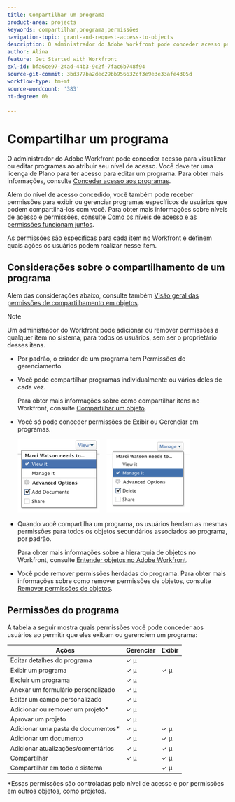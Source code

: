 ```yaml
---
title: Compartilhar um programa
product-area: projects
keywords: compartilhar,programa,permissões
navigation-topic: grant-and-request-access-to-objects
description: O administrador do Adobe Workfront pode conceder acesso para visualizar ou editar programas ao atribuir seu nível de acesso. Você deve ter uma licença de Plano para ter acesso para editar um programa.
author: Alina
feature: Get Started with Workfront
exl-id: bfa6ce97-24ad-44b3-9c2f-7fac6b748f94
source-git-commit: 3bd377ba2dec29bb956632cf3e9e3e33afe4305d
workflow-type: tm+mt
source-wordcount: '383'
ht-degree: 0%

---
```


# Compartilhar um programa

O administrador do Adobe Workfront pode conceder acesso para visualizar ou editar programas ao atribuir seu nível de acesso. Você deve ter uma licença de Plano para ter acesso para editar um programa. Para obter mais informações, consulte [Conceder acesso aos programas](../../administration-and-setup/add-users/configure-and-grant-access/grant-access-programs.md).

Além do nível de acesso concedido, você também pode receber permissões para exibir ou gerenciar programas específicos de usuários que podem compartilhá-los com você. Para obter mais informações sobre níveis de acesso e permissões, consulte [Como os níveis de acesso e as permissões funcionam juntos](../../administration-and-setup/add-users/access-levels-and-object-permissions/how-access-levels-permissions-work-together.md).

As permissões são específicas para cada item no Workfront e definem quais ações os usuários podem realizar nesse item.

## Considerações sobre o compartilhamento de um programa

Além das considerações abaixo, consulte também [Visão geral das permissões de compartilhamento em objetos](../../workfront-basics/grant-and-request-access-to-objects/sharing-permissions-on-objects-overview.md).

>[!NOTE]
>
>Um administrador do Workfront pode adicionar ou remover permissões a qualquer item no sistema, para todos os usuários, sem ser o proprietário desses itens.

* Por padrão, o criador de um programa tem Permissões de gerenciamento.

* Você pode compartilhar programas individualmente ou vários deles de cada vez.

  Para obter mais informações sobre como compartilhar itens no Workfront, consulte [Compartilhar um objeto](../../workfront-basics/grant-and-request-access-to-objects/share-an-object.md).

* Você só pode conceder permissões de Exibir ou Gerenciar em programas.

  ![](assets/screen-shot-2014-01-23-at-12.45.15-pm.png)    ![](assets/screen-shot-2014-01-22-at-10.03.43-am-190x167.png)

* Quando você compartilha um programa, os usuários herdam as mesmas permissões para todos os objetos secundários associados ao programa, por padrão.

  Para obter mais informações sobre a hierarquia de objetos no Workfront, consulte [Entender objetos no Adobe Workfront](../../workfront-basics/navigate-workfront/workfront-navigation/understand-objects.md).

* Você pode remover permissões herdadas do programa. Para obter mais informações sobre como remover permissões de objetos, consulte  [Remover permissões de objetos](../../workfront-basics/grant-and-request-access-to-objects/remove-permissions-from-objects.md).

## Permissões do programa

A tabela a seguir mostra quais permissões você pode conceder aos usuários ao permitir que eles exibam ou gerenciem um programa:

| **Ações** | **Gerenciar** | **Exibir** |
|---|---|---|
| Editar detalhes do programa | ✓ µ |   |
| Exibir um programa | ✓ µ | ✓ µ |
| Excluir um programa | ✓ µ |   |
| Anexar um formulário personalizado | ✓ µ |   |
| Editar um campo personalizado | ✓ µ |   |
| Adicionar ou remover um projeto&#42; | ✓ µ |   |
| Aprovar um projeto | ✓ µ |   |
| Adicionar uma pasta de documentos&#42; | ✓ µ | ✓ µ |
| Adicionar um documento | ✓ µ | ✓ µ |
| Adicionar atualizações/comentários | ✓ µ | ✓ µ |
| Compartilhar | ✓ µ | ✓ µ |
| Compartilhar em todo o sistema |   | ✓ µ |

*Essas permissões são controladas pelo nível de acesso e por permissões em outros objetos, como projetos. 
